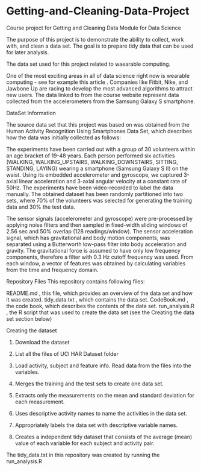# Getting-and-Cleaning-Data-Project
Course project for Getting and Cleaning Data Module for Data Science

The purpose of this project is to demonstrate the ability to collect, work with, and clean a data set. The goal is to prepare tidy data that can be used for later analysis.

The data set used for this project related to waearable computing.

One of the most exciting areas in all of data science right now is wearable computing - see for example this article . Companies like Fitbit, Nike, and Jawbone Up are racing to develop the most advanced algorithms to attract new users. The data linked to from the course website represent data collected from the accelerometers from the Samsung Galaxy S smartphone. 

DataSet Information

The source data set that this project was based on was obtained from the Human Activity Recognition Using Smartphones Data Set, which describes how the data was initially collected as follows:

The experiments have been carried out with a group of 30 volunteers within an age bracket of 19-48 years. Each person performed six activities (WALKING, WALKING_UPSTAIRS, WALKING_DOWNSTAIRS, SITTING, STANDING, LAYING) wearing a smartphone (Samsung Galaxy S II) on the waist. Using its embedded accelerometer and gyroscope, we captured 3-axial linear acceleration and 3-axial angular velocity at a constant rate of 50Hz. The experiments have been video-recorded to label the data manually. The obtained dataset has been randomly partitioned into two sets, where 70% of the volunteers was selected for generating the training data and 30% the test data.

The sensor signals (accelerometer and gyroscope) were pre-processed by applying noise filters and then sampled in fixed-width sliding windows of 2.56 sec and 50% overlap (128 readings/window). The sensor acceleration signal, which has gravitational and body motion components, was separated using a Butterworth low-pass filter into body acceleration and gravity. The gravitational force is assumed to have only low frequency components, therefore a filter with 0.3 Hz cutoff frequency was used. From each window, a vector of features was obtained by calculating variables from the time and frequency domain.


Repository Files
This repository contains following files:

README.md , this file, which provides an overview of the data set and how it was created.
tidy_data.txt , which contains the data set.
CodeBook.md , the code book, which describes the contents of the data set.
run_analysis.R , the R script that was used to create the data set (see the Creating the data set section below)


Creating the dataset

1) Download the dataset

2) List all the files of UCI HAR Dataset folder

3) Load activity, subject and feature info. Read data from the files into the variables.

4) Merges the training and the test sets to create one data set.

5) Extracts only the measurements on the mean and standard deviation for each measurement.

6) Uses descriptive activity names to name the activities in the data set.

7) Appropriately labels the data set with descriptive variable names.

8) Creates a independent tidy dataset that consists of the average (mean) value of each variable for each subject and activity pair.

The  tidy_data.txt  in this repository was created by running the  run_analysis.R 
